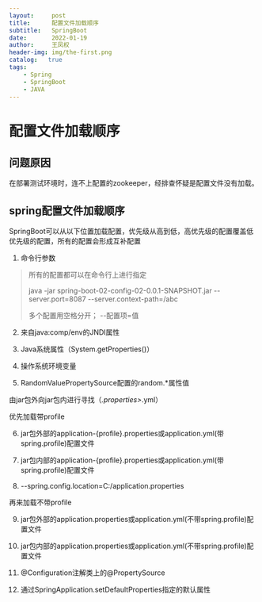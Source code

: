 ```yaml
---
layout:     post
title:      配置文件加载顺序
subtitle:   SpringBoot
date:       2022-01-19
author:     王凤权
header-img: img/the-first.png
catalog:   true
tags:
    - Spring
    - SpringBoot
    - JAVA 
---
```



# 配置文件加载顺序

## 问题原因

在部署测试环境时，连不上配置的zookeeper，经排查怀疑是配置文件没有加载。

## spring配置文件加载顺序

SpringBoot可以从以下位置加载配置，优先级从高到低，高优先级的配置覆盖低优先级的配置，所有的配置会形成互补配置

1. 命令行参数

> 所有的配置都可以在命令行上进行指定
>
> java -jar spring-boot-02-config-02-0.0.1-SNAPSHOT.jar --server.port=8087 --server.context-path=/abc
>
> 多个配置用空格分开； --配置项=值
>

2. 来自java:comp/env的JNDI属性

3. Java系统属性（System.getProperties()）

4. 操作系统环境变量

5. RandomValuePropertySource配置的random.*属性值

由jar包外向jar包内进行寻找（*.properties>*.yml）

优先加载带profile

6. jar包外部的application-{profile}.properties或application.yml(带spring.profile)配置文件

7. jar包内部的application-{profile}.properties或application.yml(带spring.profile)配置文件

8. --spring.config.location=C:/application.properties

再来加载不带profile

9. jar包外部的application.properties或application.yml(不带spring.profile)配置文件

10. jar包内部的application.properties或application.yml(不带spring.profile)配置文件

11. @Configuration注解类上的@PropertySource

12. 通过SpringApplication.setDefaultProperties指定的默认属性
    
